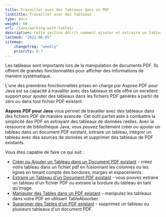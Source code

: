 ```yaml
---
title: Travailler avec des Tableaux dans un PDF 
linktitle: Travailler avec des Tableaux
type: docs
weight: 50
url: /java/working-with-tables/
description: Cette section décrit comment ajouter et extraire un tableau, comment manipuler et intégrer un tableau en utilisant la bibliothèque Java.
lastmod: "2021-06-05"
sitemap:
    changefreq: "weekly"
    priority: 0.7
---
```


Les tableaux sont importants lors de la manipulation de documents PDF. Ils offrent de grandes fonctionnalités pour afficher des informations de manière systématique.

L'une des premières fonctionnalités prises en charge par Aspose.PDF pour Java est sa capacité à travailler avec des tableaux et elle offre un excellent support pour ajouter des tableaux dans les fichiers PDF générés à partir de zéro ou dans tout fichier PDF existant.

**Aspose.PDF pour Java** vous permet de travailler avec des tableaux dans des fichiers PDF de manière avancée.
 Cet outil parfait aide à combattre la simplicité des PDF en extrayant des tableaux de données réelles. Avec la ressource de bibliothèque Java, vous pouvez facilement créer ou ajouter un tableau dans un document PDF existant, extraire un tableau, intégrer un tableau avec des sources de données et supprimer des tableaux de PDF existants.

Vous êtes capable de faire ce qui suit :

- [Créer ou Ajouter un Tableau dans un Document PDF existant](/pdf/java/add-table-in-existing-pdf-document/) - créez votre tableau dans un fichier pdf en fusionnant les colonnes ou les lignes en tenant compte des bordures, marges et espacements.
- [Extraire un Tableau d'un Document PDF existant](/pdf/java/extract-table-from-existing-pdf-document/) - vous pouvez extraire un tableau d'un fichier PDF ou extraire la bordure du tableau en tant qu'image.
- [Manipuler des Tables dans un PDF existant](/pdf/java/manipulate-tables-in-existing-pdf/) - manipulez les tableaux dans votre PDF en utilisant TableAbsorber.
- [Supprimer des Tables d'un PDF existant](/pdf/java/remove-tables-from-existing-pdf/) - supprimez un tableau ou plusieurs tableaux d'un document PDF.